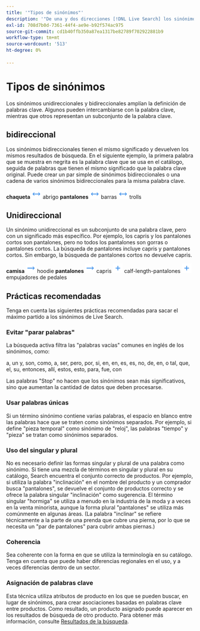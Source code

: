 ```yaml
---
title: '"Tipos de sinónimos"'
description: '"De una y dos direcciones [!DNL Live Search] los sinónimos amplían la definición de palabras clave".'
exl-id: 708d7b0d-7361-44f4-ae9e-b92f574ac975
source-git-commit: cd1b40ffb350a87ea1317be82789f702922881b9
workflow-type: tm+mt
source-wordcount: '513'
ht-degree: 0%

---
```


# Tipos de sinónimos

Los sinónimos unidireccionales y bidireccionales amplían la definición de palabras clave. Algunos pueden intercambiarse con la palabra clave, mientras que otros representan un subconjunto de la palabra clave.

## bidireccional

Los sinónimos bidireccionales tienen el mismo significado y devuelven los mismos resultados de búsqueda. En el siguiente ejemplo, la primera palabra que se muestra en negrita es la palabra clave que se usa en el catálogo, seguida de palabras que tienen el mismo significado que la palabra clave original. Puede crear un par simple de sinónimos bidireccionales o una cadena de varios sinónimos bidireccionales para la misma palabra clave.

**chaqueta** ![Selector bidireccional](assets/btn-two-way.png) abrigo
**pantalones** ![Selector bidireccional](assets/btn-two-way.png) barras ![Selector bidireccional](assets/btn-two-way.png) trolls

## Unidireccional

Un sinónimo unidireccional es un subconjunto de una palabra clave, pero con un significado más específico. Por ejemplo, los capris y los pantalones cortos son pantalones, pero no todos los pantalones son gorras o pantalones cortos. La búsqueda de pantalones incluye capris y pantalones cortos. Sin embargo, la búsqueda de pantalones cortos no devuelve capris.

**camisa** ![Selector unidireccional](assets/btn-one-way.png) hoodie
**pantalones** ![Selector unidireccional](assets/btn-one-way.png) capris ![Selector unidireccional múltiple](assets/btn-multiple-one-way.png) calf-length-pantalones ![Selector unidireccional múltiple](assets/btn-multiple-one-way.png) empujadores de pedales

## Prácticas recomendadas

Tenga en cuenta las siguientes prácticas recomendadas para sacar el máximo partido a los sinónimos de Live Search.

### Evitar &quot;parar palabras&quot;

La búsqueda activa filtra las &quot;palabras vacías&quot; comunes en inglés de los sinónimos, como:

a, un y, son, como, a, ser, pero, por, si, en, en, es, es, no, de, en, o tal, que, el, su, entonces, allí, estos, esto, para, fue, con

Las palabras &quot;Stop&quot; no hacen que los sinónimos sean más significativos, sino que aumentan la cantidad de datos que deben procesarse.

### Usar palabras únicas

Si un término sinónimo contiene varias palabras, el espacio en blanco entre las palabras hace que se traten como sinónimos separados. Por ejemplo, si define &quot;pieza temporal&quot; como sinónimo de &quot;reloj&quot;, las palabras &quot;tiempo&quot; y &quot;pieza&quot; se tratan como sinónimos separados.

### Uso del singular y plural

No es necesario definir las formas singular y plural de una palabra como sinónimo. Si tiene una mezcla de términos en singular y plural en su catálogo, Search encuentra el conjunto correcto de productos. Por ejemplo, si utiliza la palabra &quot;inclinación&quot; en el nombre del producto y un comprador busca &quot;pantalones&quot;, se devuelve el conjunto de productos correcto y se ofrece la palabra singular &quot;inclinación&quot; como sugerencia. El término singular &quot;hormiga&quot; se utiliza a menudo en la industria de la moda y a veces en la venta minorista, aunque la forma plural &quot;pantalones&quot; se utiliza más comúnmente en algunas áreas. (La palabra &quot;inclinar&quot; se refiere técnicamente a la parte de una prenda que cubre una pierna, por lo que se necesita un &quot;par de pantalones&quot; para cubrir ambas piernas.)

### Coherencia

Sea coherente con la forma en que se utiliza la terminología en su catálogo. Tenga en cuenta que puede haber diferencias regionales en el uso, y a veces diferencias dentro de un sector.

### Asignación de palabras clave

Esta técnica utiliza atributos de producto en los que se pueden buscar, en lugar de sinónimos, para crear asociaciones basadas en palabras clave entre productos. Como resultado, un producto asignado puede aparecer en los resultados de búsqueda de otro producto. Para obtener más información, consulte [Resultados de la búsqueda](https://docs.magento.com/user-guide/catalog/search-results.html).
